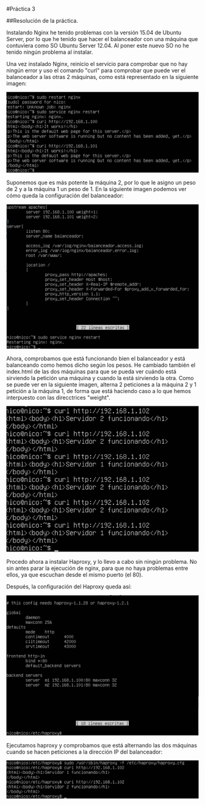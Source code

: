 #Práctica 3

##Resolución de la práctica.

Instalando Nginx he tenido problemas con la versión 15.04 de Ubuntu Server, por lo que he tenido que hacer el balanceador con una máquina que contuviera como SO Ubuntu Server 12.04. Al poner este nuevo SO no he tenido ningún problema al instalar.

Una vez instalado Nginx, reinicio el servicio para comprobar que no hay ningún error y uso el comando "curl" para comprobar que puede ver el balanceador a las otras 2 máquinas, como está representado en la siguiente imagen:

![imagen](https://github.com/Googlo/SWAP/blob/master/practica3/imgpra31.png)

Suponemos que es más potente la máquina 2, por lo que le asigno un peso de 2 y a la máquina 1 un peso de 1. En la siguiente imagen podemos ver cómo queda la configuración del balanceador:

![imagen](https://github.com/Googlo/SWAP/blob/master/practica3/imgpra32.png)

Ahora, comprobamos que está funcionando bien el balanceador y está balanceando como hemos dicho según los pesos. He cambiado también el index.html de las dos máquinas para que se pueda ver cuándo está sirviendo la petición una máquina y cuando la está sirviendo la otra. Como se puede ver en la siguiente imagen, alterna 2 peticiones a la máquina 2 y 1 petición a la máquina 1, de forma que está haciendo caso a lo que hemos interpuesto con las direcctrices "weight".

![imagen](https://github.com/Googlo/SWAP/blob/master/practica3/imgpra33.png)

Procedo ahora a instalar Haproxy, y lo llevo a cabo sin ningún problema. No sin antes parar la ejecución de nginx, para que no haya problemas entre ellos, ya que escuchan desde el mismo puerto (el 80). 

Después, la configuración del Haproxy queda así:

![imagen](https://github.com/Googlo/SWAP/blob/master/practica3/imgpra34.png)

Ejecutamos haproxy y comprobamos que está alternando las dos máquinas cuando se hacen peticiones a la dirección IP del balanceador:

![imagen](https://github.com/Googlo/SWAP/blob/master/practica3/imgpra35.png)

